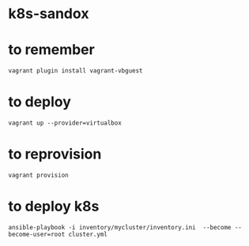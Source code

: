 # k8s-sandox

# to remember
```
vagrant plugin install vagrant-vbguest
```

# to deploy
```
vagrant up --provider=virtualbox
```

# to reprovision
```
vagrant provision
```

# to deploy k8s
```
ansible-playbook -i inventory/mycluster/inventory.ini  --become --become-user=root cluster.yml
```
